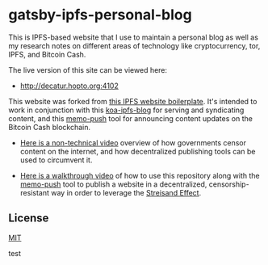 # gatsby-ipfs-personal-blog

This is IPFS-based website that I use to maintain a personal blog as well as
my research notes on different areas of technology like cryptocurrency, tor,
IPFS, and Bitcoin Cash.

The live version of this site can be viewed here:
- http://decatur.hopto.org:4102

This website was forked
from [this IPFS website boilerplate](https://github.com/christroutner/gatsby-ipfs-boilerplate).
It's intended to work in conjunction with
this [koa-ipfs-blog](https://github.com/christroutner/koa-ipfs-blog) for serving
and syndicating content, and
this [memo-push](https://github.com/christroutner/memo-push) tool for announcing
content updates on the Bitcoin Cash blockchain.

- [Here is a non-technical video](https://www.youtube.com/watch?v=RlNVyatwd5M) overview
of how governments censor content on the internet, and how decentralized publishing
tools can be used to circumvent it.

- [Here is a walkthrough video](https://www.youtube.com/watch?v=Ez9YXpu_Chs&t=971s) of
how to use this repository along with
the [memo-push](https://github.com/christroutner/memo-push) tool to publish a
website in a decentralized, censorship-resistant way in order to leverage the
[Streisand Effect](https://en.wikipedia.org/wiki/Streisand_effect).


## License
[MIT](LICENSE.md)

test
